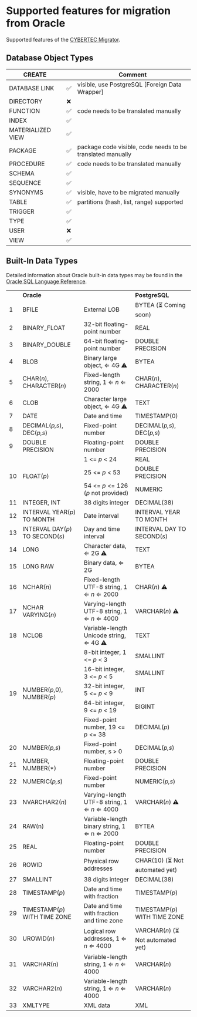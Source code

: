 # Supported features for migration from Oracle

Supported features of the [CYBERTEC Migrator](../README.md).

## Database Object Types

| CREATE            |    | Comment                                                    |
|-------------------|----|------------------------------------------------------------|
| DATABASE LINK     | ✅ | visible, use PostgreSQL [Foreign Data Wrapper]             |
| DIRECTORY         | ❌ |                                                            |
| FUNCTION          | ✅ | code needs to be translated manually                       |
| INDEX             | ✅ |                                                            |
| MATERIALIZED VIEW | ✅ |                                                            |
| PACKAGE           | ✅ | package code visible, code needs to be translated manually |
| PROCEDURE         | ✅ | code needs to be translated manually                       |
| SCHEMA            | ✅ |                                                            |
| SEQUENCE          | ✅ |                                                            |
| SYNONYMS          | ✅ | visible, have to be migrated manually                      |
| TABLE             | ✅ | partitions (hash, list, range) supported                   |
| TRIGGER           | ✅ |                                                            |
| TYPE              | ✅ |                                                            |
| USER              | ❌ |                                                            |
| VIEW              | ✅ |                                                            |

## Built-In Data Types

Detailed information about Oracle built-in data types may be found in the [Oracle SQL Language Reference](https://docs.oracle.com/en/database/oracle/oracle-database/19/sqlrf/Data-Types.html#GUID-7B72E154-677A-4342-A1EA-C74C1EA928E6).

<table class="inline">
    <tr>
        <td></td>
        <td colspan="2"><strong>Oracle</strong></td>
        <td colspan="2"><strong>PostgreSQL</strong></td>
    </tr>
    <tr>
        <td>1</td>
        <td>BFILE</td>
        <td>External LOB</td>
        <td colspan="2">BYTEA (⏳ Coming soon)</td>
    </tr>
    <tr>
        <td>2</td>
        <td>BINARY_FLOAT</td>
        <td>32-bit floating-point number</td>
        <td colspan="2">REAL</td>
    </tr>
    <tr>
        <td>3</td>
        <td>BINARY_DOUBLE</td>
        <td>64-bit floating-point number</td>
        <td colspan="2">DOUBLE PRECISION</td>
    </tr>
    <tr>
        <td>4</td>
        <td>BLOB</td>
        <td>Binary large object, ⇐ 4G ⚠️</td>
        <td colspan="2">BYTEA</td>
    </tr>
    <tr>
        <td>5</td>
        <td>CHAR(<em>n</em>), CHARACTER(<em>n</em>)</td>
        <td>Fixed-length string, 1 ⇐ <em>n</em> ⇐ 2000</td>
        <td colspan="2">CHAR(<em>n</em>), CHARACTER(<em>n</em>)</td>
    </tr>
    <tr>
        <td>6</td>
        <td>CLOB</td>
        <td>Character large object, ⇐ 4G ⚠️</td>
        <td colspan="2">TEXT</td>
    </tr>
    <tr>
        <td>7</td>
        <td>DATE</td>
        <td>Date and time</td>
        <td colspan="2">TIMESTAMP(0)</td>
    </tr>
    <tr>
        <td>8</td>
        <td>DECIMAL(<em>p,s</em>), DEC(<em>p,s</em>)</td>
        <td>Fixed-point number</td>
        <td colspan="2">DECIMAL(<em>p,s</em>), DEC(<em>p,s</em>)</td>
    </tr>
    <tr>
        <td>9</td>
        <td>DOUBLE PRECISION</td>
        <td>Floating-point number</td>
        <td colspan="2">DOUBLE PRECISION</td>
    </tr>
    <tr>
        <td rowspan="3">10</td>
        <td rowspan="3">FLOAT(<em>p</em>)</td>
        <td>1 &lt;= <em>p</em> &lt; 24</td>
        <td colspan="2">REAL</td>
    </tr>
    <tr>
        <td>25 &lt;= <em>p</em> &lt; 53</td>
        <td colspan="2">DOUBLE PRECISION</td>
    </tr>
    <tr>
        <td>54 &lt;= <em>p</em> &lt;= 126 (<em>p</em> not provided)</td>
        <td colspan="2">NUMERIC</td>
    </tr>
    <tr>
        <td>11</td>
        <td>INTEGER, INT</td>
        <td>38 digits integer</td>
        <td colspan="2">DECIMAL(38)</td>
    </tr>
    <tr>
        <td>12</td>
        <td>INTERVAL YEAR(<em>p</em>) TO MONTH</td>
        <td>Date interval</td>
        <td colspan="2">INTERVAL YEAR TO MONTH</td>
    </tr>
    <tr>
        <td>13</td>
        <td>INTERVAL DAY(<em>p</em>) TO SECOND(<em>s</em>)</td>
        <td>Day and time interval</td>
        <td colspan="2">INTERVAL DAY TO SECOND(<em>s</em>)</td>
    </tr>
    <tr>
        <td>14</td>
        <td>LONG</td>
        <td>Character data, ⇐ 2G ⚠️</td>
        <td colspan="2">TEXT</td>
    </tr>
    <tr>
        <td>15</td>
        <td>LONG RAW</td>
        <td>Binary data, ⇐ 2G</td>
        <td colspan="2">BYTEA</td>
    </tr>
    <tr>
        <td>16</td>
        <td>NCHAR(<em>n</em>)</td>
        <td>Fixed-length UTF-8 string, 1 ⇐ <em>n</em> ⇐ 2000</td>
        <td colspan="2">CHAR(<em>n</em>) ⚠️</td>
    </tr>
    <tr>
        <td>17</td>
        <td>NCHAR VARYING(<em>n</em>)</td>
        <td>Varying-length UTF-8 string, 1 ⇐ <em>n</em> ⇐ 4000</td>
        <td colspan="2">VARCHAR(<em>n</em>) ⚠️</td>
    </tr>
    <tr>
        <td>18</td>
        <td>NCLOB</td>
        <td>Variable-length Unicode string, ⇐ 4G ⚠️</td>
        <td colspan="2">TEXT</td>
    </tr>
    <tr>
        <td rowspan="5">19</td>
        <td rowspan="5">NUMBER(<em>p</em>,0), NUMBER(<em>p</em>)</td>
        <td>8-bit integer, 1 &lt;= <em>p</em> &lt; 3</td>
        <td colspan="2">SMALLINT</td>
    </tr>
    <tr>
        <td>16-bit integer, 3 &lt;= <em>p</em> &lt; 5</td>
        <td colspan="2">SMALLINT</td>
    </tr>
    <tr>
        <td>32-bit integer, 5 &lt;= <em>p</em> &lt; 9</td>
        <td colspan="2">INT</td>
    </tr>
    <tr>
        <td>64-bit integer, 9 &lt;= <em>p</em> &lt; 19</td>
        <td colspan="2">BIGINT</td>
    </tr>
    <tr>
        <td>Fixed-point number, 19 &lt;= <em>p</em> &lt;= 38</td>
        <td colspan="2">DECIMAL(<em>p</em>)</td>
    </tr>
    <tr>
        <td>20</td>
        <td>NUMBER(<em>p,s</em>)</td>
        <td>Fixed-point number, s &gt; 0</td>
        <td colspan="2">DECIMAL(<em>p,s</em>)</td>
    </tr>
    <tr>
        <td>21</td>
        <td>NUMBER, NUMBER(*)</td>
        <td>Floating-point number</td>
        <td colspan="2">DOUBLE PRECISION</td>
    </tr>
    <tr>
        <td>22</td>
        <td>NUMERIC(<em>p,s</em>)</td>
        <td>Fixed-point number</td>
        <td colspan="2">NUMERIC(<em>p,s</em>)</td>
    </tr>
    <tr>
        <td>23</td>
        <td>NVARCHAR2(<em>n</em>)</td>
        <td>Varying-length UTF-8 string, 1 ⇐ <em>n</em> ⇐ 4000</td>
        <td colspan="2">VARCHAR(<em>n</em>) ⚠️</td>
    </tr>
    <tr>
        <td>24</td>
        <td>RAW(n)</td>
        <td>Variable-length binary string, 1 ⇐ n ⇐ 2000</td>
        <td colspan="2">BYTEA</td>
    </tr>
    <tr>
        <td>25</td>
        <td>REAL</td>
        <td>Floating-point number</td>
        <td colspan="2">DOUBLE PRECISION</td>
    </tr>
    <tr>
        <td>26</td>
        <td>ROWID</td>
        <td>Physical row addresses</td>
        <td colspan="2">CHAR(10) (⏳ Not automated yet)</td>
    </tr>
    <tr>
        <td>27</td>
        <td>SMALLINT</td>
        <td>38 digits integer</td>
        <td colspan="2">DECIMAL(38)</td>
    </tr>
    <tr>
        <td>28</td>
        <td>TIMESTAMP(<em>p</em>)</td>
        <td>Date and time with fraction</td>
        <td colspan="2">TIMESTAMP(<em>p</em>)</td>
    </tr>
    <tr>
        <td>29</td>
        <td>TIMESTAMP(<em>p</em>) WITH TIME ZONE</td>
        <td>Date and time with fraction and time zone</td>
        <td colspan="2">TIMESTAMP(<em>p</em>) WITH TIME ZONE</td>
    </tr>
    <tr>
        <td>30</td>
        <td>UROWID(<em>n</em>)</td>
        <td>Logical row addresses, 1 ⇐ <em>n</em> ⇐ 4000</td>
        <td colspan="2">VARCHAR(<em>n</em>) (⏳ Not automated yet)</td>
    </tr>
    <tr>
        <td>31</td>
        <td>VARCHAR(<em>n</em>)</td>
        <td>Variable-length string, 1 ⇐ <em>n</em> ⇐ 4000</td>
        <td colspan="2">VARCHAR(<em>n</em>)</td>
    </tr>
    <tr>
        <td>32</td>
        <td>VARCHAR2(<em>n</em>)</td>
        <td>Variable-length string, 1 ⇐ <em>n</em> ⇐ 4000</td>
        <td colspan="2">VARCHAR(<em>n</em>)</td>
    </tr>
    <tr>
        <td>33</td>
        <td>XMLTYPE</td>
        <td>XML data</td>
        <td colspan="2">XML</td>
    </tr>
</table>
